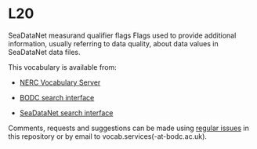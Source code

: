 # L20
SeaDataNet measurand qualifier flags
Flags used to provide additional information, usually referring to data quality, about data values in SeaDataNet data files.

This vocabulary is available from:

* [NERC Vocabulary Server](http://vocab.nerc.ac.uk/collection/L20/current/)

* [BODC search interface](https://www.bodc.ac.uk/resources/vocabularies/vocabulary_search/L20/)

* [SeaDataNet search interface](http://seadatanet.maris2.nl/v_bodc_vocab_v2/search.asp?lib=L20)


Comments, requests and suggestions can be made using [regular issues](https://github.com/nvs-vocabs/L20/issues/new) in this repository or by email to vocab.services(-at-bodc.ac.uk).
